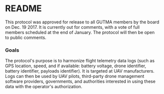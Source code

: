 # README #

This protocol was approved for release to all GUTMA members by the board on Dec. 19 2017. It is currently out for comments, with a vote of full members scheduled at the end of January. The protocol will then be open to public comments.

### Goals ###

The protocol's purpose is to harmonize flight telemetry data logs (such as GPS location, speed, and if available: battery voltage, drone identifier, battery identifier, payloads identifier).
It is targeted at UAV manufacturers. Logs can then be used by UAV pilots, third-party drone management software providers, governments, and authorities interested in using these data with the operator's authorization.